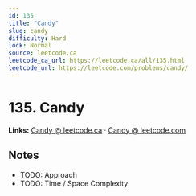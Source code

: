 ```yaml
--- 
id: 135
title: "Candy"
slug: candy
difficulty: Hard
lock: Normal
source: leetcode.ca
leetcode_ca_url: https://leetcode.ca/all/135.html
leetcode_url: https://leetcode.com/problems/candy/
---
```


# 135. Candy

**Links:** [Candy @ leetcode.ca](https://leetcode.ca/all/135.html) · [Candy @ leetcode.com](https://leetcode.com/problems/candy/)

## Notes
- TODO: Approach
- TODO: Time / Space Complexity
